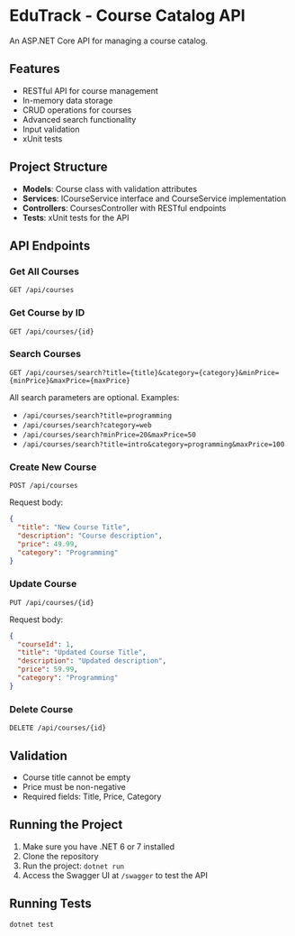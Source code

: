 # EduTrack - Course Catalog API

An ASP.NET Core API for managing a course catalog.

## Features

- RESTful API for course management
- In-memory data storage
- CRUD operations for courses
- Advanced search functionality
- Input validation
- xUnit tests

## Project Structure

- **Models**: Course class with validation attributes
- **Services**: ICourseService interface and CourseService implementation
- **Controllers**: CoursesController with RESTful endpoints
- **Tests**: xUnit tests for the API

## API Endpoints

### Get All Courses
```
GET /api/courses
```

### Get Course by ID
```
GET /api/courses/{id}
```

### Search Courses
```
GET /api/courses/search?title={title}&category={category}&minPrice={minPrice}&maxPrice={maxPrice}
```

All search parameters are optional. Examples:
- `/api/courses/search?title=programming`
- `/api/courses/search?category=web`
- `/api/courses/search?minPrice=20&maxPrice=50`
- `/api/courses/search?title=intro&category=programming&maxPrice=100`

### Create New Course
```
POST /api/courses
```

Request body:
```json
{
  "title": "New Course Title",
  "description": "Course description",
  "price": 49.99,
  "category": "Programming"
}
```

### Update Course
```
PUT /api/courses/{id}
```

Request body:
```json
{
  "courseId": 1,
  "title": "Updated Course Title",
  "description": "Updated description",
  "price": 59.99,
  "category": "Programming"
}
```

### Delete Course
```
DELETE /api/courses/{id}
```

## Validation

- Course title cannot be empty
- Price must be non-negative
- Required fields: Title, Price, Category

## Running the Project

1. Make sure you have .NET 6 or 7 installed
2. Clone the repository
3. Run the project: `dotnet run`
4. Access the Swagger UI at `/swagger` to test the API

## Running Tests

```
dotnet test
```
